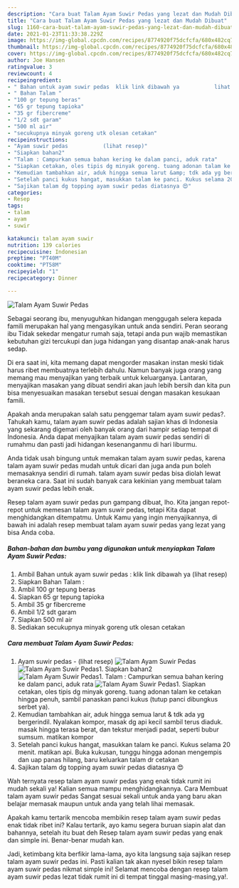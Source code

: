 ```yaml
---
description: "Cara buat Talam Ayam Suwir Pedas yang lezat dan Mudah Dibuat"
title: "Cara buat Talam Ayam Suwir Pedas yang lezat dan Mudah Dibuat"
slug: 1160-cara-buat-talam-ayam-suwir-pedas-yang-lezat-dan-mudah-dibuat
date: 2021-01-23T11:33:38.229Z
image: https://img-global.cpcdn.com/recipes/8774920f75dcfcfa/680x482cq70/talam-ayam-suwir-pedas-foto-resep-utama.jpg
thumbnail: https://img-global.cpcdn.com/recipes/8774920f75dcfcfa/680x482cq70/talam-ayam-suwir-pedas-foto-resep-utama.jpg
cover: https://img-global.cpcdn.com/recipes/8774920f75dcfcfa/680x482cq70/talam-ayam-suwir-pedas-foto-resep-utama.jpg
author: Joe Hansen
ratingvalue: 3
reviewcount: 4
recipeingredient:
- " Bahan untuk ayam suwir pedas  klik link dibawah ya           lihat resep"
- " Bahan Talam "
- "100 gr tepung beras"
- "65 gr tepung tapioka"
- "35 gr fibercreme"
- "1/2 sdt garam"
- "500 ml air"
- "secukupnya minyak goreng utk olesan cetakan"
recipeinstructions:
- "Ayam suwir pedas           (lihat resep)"
- "Siapkan bahan2"
- "Talam : Campurkan semua bahan kering ke dalam panci, aduk rata"
- "Siapkan cetakan, oles tipis dg minyak goreng. tuang adonan talam ke cetakan hingga penuh, sambil panaskan panci kukus (tutup panci dibungkus serbet ya)."
- "Kemudian tambahkan air, aduk hingga semua larut &amp; tdk ada yg bergerindil. Nyalakan kompor, masak dg api kecil sambil terus diaduk. masak hingga terasa berat, dan tekstur menjadi padat, seperti bubur sumsum. matikan kompor"
- "Setelah panci kukus hangat, masukkan talam ke panci. Kukus selama 20 menit. matikan api. Buka kukusan, tunggu hingga adonan mengempis dan uap panas hilang, baru keluarkan talam dr cetakan"
- "Sajikan talam dg topping ayam suwir pedas diatasnya 😍"
categories:
- Resep
tags:
- talam
- ayam
- suwir

katakunci: talam ayam suwir 
nutrition: 139 calories
recipecuisine: Indonesian
preptime: "PT40M"
cooktime: "PT58M"
recipeyield: "1"
recipecategory: Dinner

---
```



![Talam Ayam Suwir Pedas](https://img-global.cpcdn.com/recipes/8774920f75dcfcfa/680x482cq70/talam-ayam-suwir-pedas-foto-resep-utama.jpg)

Sebagai seorang ibu, menyuguhkan hidangan menggugah selera kepada famili merupakan hal yang mengasyikan untuk anda sendiri. Peran seorang ibu Tidak sekedar mengatur rumah saja, tetapi anda pun wajib memastikan kebutuhan gizi tercukupi dan juga hidangan yang disantap anak-anak harus sedap.

Di era  saat ini, kita memang dapat mengorder masakan instan meski tidak harus ribet membuatnya terlebih dahulu. Namun banyak juga orang yang memang mau menyajikan yang terbaik untuk keluarganya. Lantaran, menyajikan masakan yang dibuat sendiri akan jauh lebih bersih dan kita pun bisa menyesuaikan masakan tersebut sesuai dengan masakan kesukaan famili. 



Apakah anda merupakan salah satu penggemar talam ayam suwir pedas?. Tahukah kamu, talam ayam suwir pedas adalah sajian khas di Indonesia yang sekarang digemari oleh banyak orang dari hampir setiap tempat di Indonesia. Anda dapat menyajikan talam ayam suwir pedas sendiri di rumahmu dan pasti jadi hidangan kesenanganmu di hari liburmu.

Anda tidak usah bingung untuk memakan talam ayam suwir pedas, karena talam ayam suwir pedas mudah untuk dicari dan juga anda pun boleh memasaknya sendiri di rumah. talam ayam suwir pedas bisa diolah lewat beraneka cara. Saat ini sudah banyak cara kekinian yang membuat talam ayam suwir pedas lebih enak.

Resep talam ayam suwir pedas pun gampang dibuat, lho. Kita jangan repot-repot untuk memesan talam ayam suwir pedas, tetapi Kita dapat menghidangkan ditempatmu. Untuk Kamu yang ingin menyajikannya, di bawah ini adalah resep membuat talam ayam suwir pedas yang lezat yang bisa Anda coba.

<!--inarticleads1-->

##### Bahan-bahan dan bumbu yang digunakan untuk menyiapkan Talam Ayam Suwir Pedas:

1. Ambil  Bahan untuk ayam suwir pedas : klik link dibawah ya           (lihat resep)
1. Siapkan  Bahan Talam :
1. Ambil 100 gr tepung beras
1. Siapkan 65 gr tepung tapioka
1. Ambil 35 gr fibercreme
1. Ambil 1/2 sdt garam
1. Siapkan 500 ml air
1. Sediakan secukupnya minyak goreng utk olesan cetakan




<!--inarticleads2-->

##### Cara membuat Talam Ayam Suwir Pedas:

1. Ayam suwir pedas -           (lihat resep)
<img src="https://img-global.cpcdn.com/steps/298646bfc7bac2dc/160x128cq70/talam-ayam-suwir-pedas-langkah-memasak-1-foto.jpg" alt="Talam Ayam Suwir Pedas"><img src="https://img-global.cpcdn.com/steps/f935d0b00114f626/160x128cq70/talam-ayam-suwir-pedas-langkah-memasak-1-foto.jpg" alt="Talam Ayam Suwir Pedas">1. Siapkan bahan2
<img src="https://img-global.cpcdn.com/steps/935411580bd1835a/160x128cq70/talam-ayam-suwir-pedas-langkah-memasak-2-foto.jpg" alt="Talam Ayam Suwir Pedas">1. Talam : Campurkan semua bahan kering ke dalam panci, aduk rata
<img src="https://img-global.cpcdn.com/steps/1cb64acf389fc356/160x128cq70/talam-ayam-suwir-pedas-langkah-memasak-3-foto.jpg" alt="Talam Ayam Suwir Pedas">1. Siapkan cetakan, oles tipis dg minyak goreng. tuang adonan talam ke cetakan hingga penuh, sambil panaskan panci kukus (tutup panci dibungkus serbet ya).
1. Kemudian tambahkan air, aduk hingga semua larut &amp; tdk ada yg bergerindil. Nyalakan kompor, masak dg api kecil sambil terus diaduk. masak hingga terasa berat, dan tekstur menjadi padat, seperti bubur sumsum. matikan kompor
1. Setelah panci kukus hangat, masukkan talam ke panci. Kukus selama 20 menit. matikan api. Buka kukusan, tunggu hingga adonan mengempis dan uap panas hilang, baru keluarkan talam dr cetakan
1. Sajikan talam dg topping ayam suwir pedas diatasnya 😍




Wah ternyata resep talam ayam suwir pedas yang enak tidak rumit ini mudah sekali ya! Kalian semua mampu menghidangkannya. Cara Membuat talam ayam suwir pedas Sangat sesuai sekali untuk anda yang baru akan belajar memasak maupun untuk anda yang telah lihai memasak.

Apakah kamu tertarik mencoba membikin resep talam ayam suwir pedas enak tidak ribet ini? Kalau tertarik, ayo kamu segera buruan siapin alat dan bahannya, setelah itu buat deh Resep talam ayam suwir pedas yang enak dan simple ini. Benar-benar mudah kan. 

Jadi, ketimbang kita berfikir lama-lama, ayo kita langsung saja sajikan resep talam ayam suwir pedas ini. Pasti kalian tak akan nyesel bikin resep talam ayam suwir pedas nikmat simple ini! Selamat mencoba dengan resep talam ayam suwir pedas lezat tidak rumit ini di tempat tinggal masing-masing,ya!.

